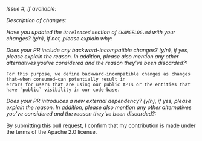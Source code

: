 *Issue #, if available:*

*Description of changes:*

*Have you updated the `Unreleased` section of `CHANGELOG.md` with your changes? (y/n), If not, please explain why:*

*Does your PR include any backward-incompatible changes? (y/n), if yes, please explain the reason. In addition, please
 also mention any other alternatives you've considered and the reason they've been discarded?:*

```
For this purpose, we define backward-incompatible changes as changes that—when consumed—can potentially result in 
errors for users that are using our public APIs or the entities that have `public` visibility in our code-base.
```

*Does your PR introduces a new external dependency? (y/n), if yes, please explain the reason. In addition, please
also mention any other alternatives you've considered and the reason they've been discarded?:*

By submitting this pull request, I confirm that my contribution is made under the terms of the Apache 2.0 license.
